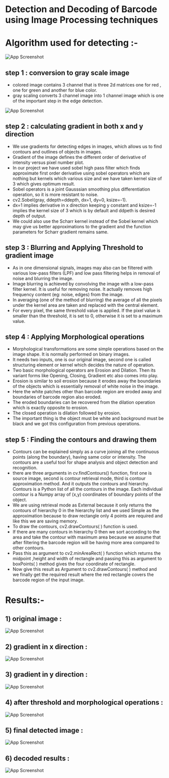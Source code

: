 # Detection and Decoding of Barcode using Image Processing techniques

# Algorithm used for detecting :-
 ![App Screenshot](https://github.com/bhim4078652/Detection-and-Decoding-of-Barcode-using-Image-Processing-techniques/blob/main/pr1.jpg)
 
## step 1 : conversion to gray scale image
- colored image contains 3 channel that is three 2d matrices one for red , one for green and another for blue color.
- gray scaling converts 3 channel image into 1 channel image which is one of the important step in the edge detection.

 ![App Screenshot](https://github.com/bhim4078652/Detection-and-Decoding-of-Barcode-using-Image-Processing-techniques/blob/main/pr2.jpg)

## step 2 : calculating gradient in both x and y direction
- We use gradients for detecting edges in images, which allows us to find contours and outlines of objects in images.
- Gradient of the image defines the different order of derivative of intensity versus pixel number plot.
- In our project we have used sobel high pass filter which finds approximate first order derivative using sobel operators which are nothing but kernels which various       size and we have taken kernel size of 3 which gives optimum result.
- Sobel operators is a joint Gausssian smoothing plus differentiation operation, so it is more resistant to noise. 
- cv2.Sobel(gray, ddepth=ddepth, dx=1, dy=0, ksize=-1).
- dx=1 implies derivative in x direction keeping y constant and ksize=-1 implies the kernel size of 3 which is by default and ddpeth is desired depth of output.
- We could also use the Scharr kernel instead of the Sobel kernel which may give us better approximations to the gradient and the function parameters for Scharr gradient   remains same.

## step 3 :  Blurring and Applying Threshold to gradient image
- As in one dimensional signals, images may also can be filtered with various low-pass filters (LPF) and low pass filtering helps in removal of noise and blurring the   image.
- Image blurring is achieved by convolving the image with a low-pass filter kernel. It is useful for removing noise. It actually removes high frequency content (eg:     noise, edges) from the image.
- In averaging (one of the method of blurring) the average of all the pixels under the kernel area are taken  and replaced with the central element.
- For every pixel, the same threshold value is applied. If the pixel value is smaller than the threshold, it is set to 0, otherwise it is set to a maximum value.

## step 4 : Applying Morphological operations 
- Morphological transformations are some simple operations based on the image shape. It is normally performed on binary images.
- It needs two inputs, one is our original image, second one is called structuring element or kernel which decides the nature of operation. 
- Two basic morphological operators are Erosion and Dilation. Then its variant forms like Opening, Closing, Gradient etc also comes into play. 
- Erosion is similar to soil erosion because it erodes away the boundaries of the objects which is essentially removal of white noise in the image.
- Here the white patches other than barcode region are eroded away and boundaries of barcode region also eroded.
- The eroded boundaries can be recovered from the dilation operation which is exactly opposite to erosion.
- The closed operation is dilation followed by erosion.
- The important thing is the object must be white and background must be black and we got this configuration from previous operations.

## step 5 :  Finding the contours and drawing them
- Contours can be explained simply as a curve joining all the continuous points (along the boundary), having same color or intensity. The contours are a useful tool     for shape analysis and object detection and recognition.
- there are three arguments in cv.findContours() function, first one is source image, second is contour retrieval mode, third is contour approximation method. And it   outputs the contours and hierarchy. Contours is a Python list of all the contours in the image. Each individual contour is a Numpy array of (x,y) coordinates of       boundary points of the object.
- We are using retrieval mode as External because it only returns the contours of hierarchy 0 in the hierarchy list and we used Simple as the approximation because to   draw rectangle only 4 points are required and like this we are saving memory.
- To draw the contours, cv2.drawContours( ) function is used.
- If there are many contours in hierarchy 0 then we sort according to the area and take the contour with maximum area because we assume that after filtering the         barcode region will be having more area compared to other contours.
- Pass this as argument to cv2.minAreaRect( ) function which returns the midpoint ,height and width of rectangle and passing this as argument to boxPoints( ) method     gives the four coordinate of rectangle.
- Now give this result as Argument to cv2.drawContours( ) method and we finally get the required result where the red rectangle covers the barcode region of the input   image.


# Results:-
## 1) original image :
  ![App Screenshot](https://github.com/bhim4078652/Detection-and-Decoding-of-Barcode-using-Image-Processing-techniques/blob/main/original%20image.png)
  
## 2) gradient in x direction :
  ![App Screenshot](https://github.com/bhim4078652/Detection-and-Decoding-of-Barcode-using-Image-Processing-techniques/blob/main/grad%20in%20x%20direction.png)
  
## 3) gradient in y direction :
  ![App Screenshot](https://github.com/bhim4078652/Detection-and-Decoding-of-Barcode-using-Image-Processing-techniques/blob/main/gard%20in%20y%20direction.png)
  
## 4) after threshold and morphological operations :
 ![App Screenshot](https://github.com/bhim4078652/Detection-and-Decoding-of-Barcode-using-Image-Processing-techniques/blob/main/after%20threshold%20and%20morphological%20operations.png)
 
## 5) final detected image :
 ![App Screenshot](https://github.com/bhim4078652/Detection-and-Decoding-of-Barcode-using-Image-Processing-techniques/blob/main/final%20detetced%20image.png)

## 6) decoded results :
 ![App Screenshot](https://github.com/bhim4078652/Detection-and-Decoding-of-Barcode-using-Image-Processing-techniques/blob/main/pr3.jpg)












